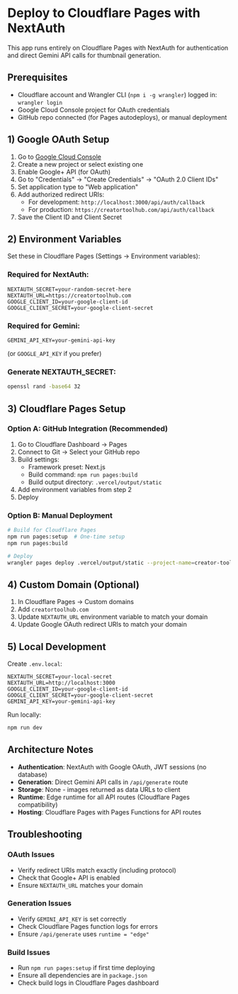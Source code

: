 # Deploy to Cloudflare Pages with NextAuth

This app runs entirely on Cloudflare Pages with NextAuth for authentication and direct Gemini API calls for thumbnail generation.

## Prerequisites
- Cloudflare account and Wrangler CLI (`npm i -g wrangler`) logged in: `wrangler login`
- Google Cloud Console project for OAuth credentials
- GitHub repo connected (for Pages autodeploys), or manual deployment

## 1) Google OAuth Setup

1. Go to [Google Cloud Console](https://console.cloud.google.com/)
2. Create a new project or select existing one
3. Enable Google+ API (for OAuth)
4. Go to "Credentials" → "Create Credentials" → "OAuth 2.0 Client IDs"
5. Set application type to "Web application"
6. Add authorized redirect URIs:
   - For development: `http://localhost:3000/api/auth/callback`
   - For production: `https://creatortoolhub.com/api/auth/callback`
7. Save the Client ID and Client Secret

## 2) Environment Variables

Set these in Cloudflare Pages (Settings → Environment variables):

### Required for NextAuth:
```
NEXTAUTH_SECRET=your-random-secret-here
NEXTAUTH_URL=https://creatortoolhub.com
GOOGLE_CLIENT_ID=your-google-client-id
GOOGLE_CLIENT_SECRET=your-google-client-secret
```

### Required for Gemini:
```
GEMINI_API_KEY=your-gemini-api-key
```
(or `GOOGLE_API_KEY` if you prefer)

### Generate NEXTAUTH_SECRET:
```bash
openssl rand -base64 32
```

## 3) Cloudflare Pages Setup

### Option A: GitHub Integration (Recommended)
1. Go to Cloudflare Dashboard → Pages
2. Connect to Git → Select your GitHub repo
3. Build settings:
   - Framework preset: Next.js
   - Build command: `npm run pages:build`
   - Build output directory: `.vercel/output/static`
4. Add environment variables from step 2
5. Deploy

### Option B: Manual Deployment
```bash
# Build for Cloudflare Pages
npm run pages:setup  # One-time setup
npm run pages:build

# Deploy
wrangler pages deploy .vercel/output/static --project-name=creator-tool-hub
```

## 4) Custom Domain (Optional)

1. In Cloudflare Pages → Custom domains
2. Add `creatortoolhub.com`
3. Update `NEXTAUTH_URL` environment variable to match your domain
4. Update Google OAuth redirect URIs to match your domain

## 5) Local Development

Create `.env.local`:
```
NEXTAUTH_SECRET=your-local-secret
NEXTAUTH_URL=http://localhost:3000
GOOGLE_CLIENT_ID=your-google-client-id
GOOGLE_CLIENT_SECRET=your-google-client-secret
GEMINI_API_KEY=your-gemini-api-key
```

Run locally:
```bash
npm run dev
```

## Architecture Notes

- **Authentication**: NextAuth with Google OAuth, JWT sessions (no database)
- **Generation**: Direct Gemini API calls in `/api/generate` route
- **Storage**: None - images returned as data URLs to client
- **Runtime**: Edge runtime for all API routes (Cloudflare Pages compatibility)
- **Hosting**: Cloudflare Pages with Pages Functions for API routes

## Troubleshooting

### OAuth Issues
- Verify redirect URIs match exactly (including protocol)
- Check that Google+ API is enabled
- Ensure `NEXTAUTH_URL` matches your domain

### Generation Issues  
- Verify `GEMINI_API_KEY` is set correctly
- Check Cloudflare Pages function logs for errors
- Ensure `/api/generate` uses `runtime = "edge"`

### Build Issues
- Run `npm run pages:setup` if first time deploying
- Ensure all dependencies are in `package.json`
- Check build logs in Cloudflare Pages dashboard
